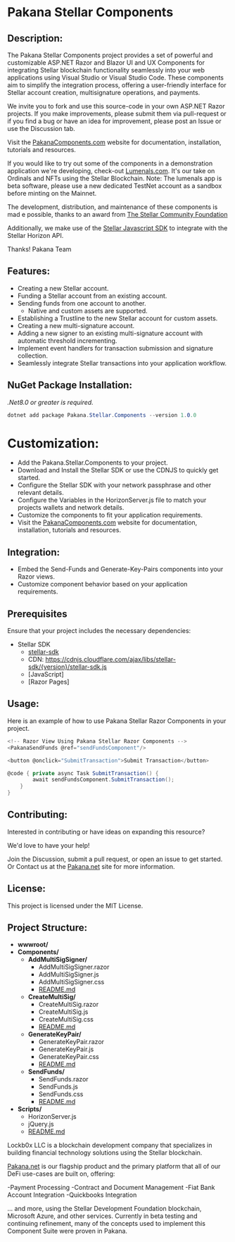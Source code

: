 # Pakana Stellar Components

## Description:

The Pakana Stellar Components project provides a set of powerful and customizable ASP.NET Razor and Blazor UI and UX Components for integrating Stellar blockchain functionality seamlessly into your web applications using Visual Studio or Visual Studio Code. 
These components aim to simplify the integration process, offering a user-friendly interface for Stellar account creation, multisignature operations, and payments.

We invite you to fork and use this source-code in your own ASP.NET Razor projects. If you make improvements, please submit them via pull-request or if you find a bug or have an idea for improvement, please post an Issue or use the Discussion tab.

Visit the <a href="https://www.pakanacomponents.com" target="_blank">PakanaComponents.com</a>
 website for documentation, installation, tutorials and resources.

If you would like to try out some of the components in a demonstration application we're developing, check-out [Lumenals.com](https://lumenals.com). 
It's our take on Ordinals and NFTs using the Stellar Blockchain. 
Note: The lumenals app is beta software, please use a new dedicated TestNet account as a sandbox before minting on the Mainnet. 

The development, distribution, and maintenance of these components is mad e possible, thanks to an award from 
<a href="https://dashboard.communityfund.stellar.org/scfawards/scf-25/activationawardreview/suggestion/853" target="_blank">The Stellar Community Foundation</a>

Additionally, we make use of the <a href="https://github.com/stellar/js-stellar-sdk" target="_blank">Stellar Javascript SDK</a> to integrate with the Stellar Horizon API.

Thanks!
Pakana Team

## Features:

- Creating a new Stellar account.
- Funding a Stellar account from an existing account.
- Sending funds from one account to another. 
  - Native and custom assets are supported.
- Establishing a Trustline to the new Stellar account for custom assets.
- Creating a new multi-signature account.
- Adding a new signer to an existing multi-signature account with automatic threshold incrementing.
- Implement event handlers for transaction submission and signature collection.
- Seamlessly integrate Stellar transactions into your application workflow.

## NuGet Package Installation:

*.Net8.0 or greater is required.*
    
```csharp copy
dotnet add package Pakana.Stellar.Components --version 1.0.0
```

# Customization:

- Add the Pakana.Stellar.Components to your project.
- Download and Install the Stellar SDK or use the CDNJS to quickly get started.
- Configure the Stellar SDK with your network passphrase and other relevant details.
- Configure the Variables in the HorizonServer.js file to match your projects wallets and network details.
- Customize the components to fit your application requirements.
- Visit the <a href="https://www.pakanacomponents.com" target="_blank">PakanaComponents.com</a> website for documentation, installation, tutorials and resources.

## Integration:

- Embed the Send-Funds and Generate-Key-Pairs components into your Razor views.
- Customize component behavior based on your application requirements.

## Prerequisites

Ensure that your project includes the necessary dependencies:

- Stellar SDK
  	- <a href="https://github.com/stellar/js-stellar-sdk" target="_blank">stellar-sdk</a>
	- CDN: https://cdnjs.cloudflare.com/ajax/libs/stellar-sdk/{version}/stellar-sdk.js
    - [JavaScript]
    - [Razor Pages]

## Usage:

Here is an example of how to use Pakana Stellar Razor Components in your project.

```csharp
<!-- Razor View Using Pakana Stellar Razor Components -->
<PakanaSendFunds @ref="sendFundsComponent"/>

<button @onclick="SubmitTransaction">Submit Transaction</button>

@code { private async Task SubmitTransaction() {
        await sendFundsComponent.SubmitTransaction();
    }
}
```

## Contributing:

Interested in contributing or have ideas on expanding this resource?

We'd love to have your help! 

Join the Discussion, submit a pull request, or open an issue to get started.
Or
Contact us at the <a href="https://pakana.net" target="_blank">Pakana.net</a> site for more information.

## License:

This project is licensed under the MIT License. 

## Project Structure:

- **wwwroot/**
- **Components/**
  - **AddMultiSigSigner/**
    - AddMultiSigSigner.razor
    - AddMultiSigSigner.js
    - AddMultiSigSigner.css
    - [README.md](./Components/AddMultiSigSigner/README.md)
  - **CreateMultiSig/**
    - CreateMultiSig.razor
    - CreateMultiSig.js
    - CreateMultiSig.css
    - [README.md](./Components/CreateMultiSig/README.md)
  - **GenerateKeyPair/**
    - GenerateKeyPair.razor
    - GenerateKeyPair.js
    - GenerateKeyPair.css
    - [README.md](./Components/GenerateKeyPair/README.md)
  - **SendFunds/**
    - SendFunds.razor
    - SendFunds.js
    - SendFunds.css
    - [README.md](./Components/SendFunds/README.md)
- **Scripts/**
  - HorizonServer.js
  - jQuery.js
  - [README.md](./Scripts/README.md)
 
Lockb0x LLC is a blockchain development company that specializes in building financial technology solutions using the Stellar blockchain. 

<a href="https://pakana.net" target="_blank">Pakana.net</a> is our flagship product and the primary platform that all of our DeFi use-cases are built on, offering:

-Payment Processing
-Contract and Document Management
-Fiat Bank Account Integration
-Quickbooks Integration

... and more, using the Stellar Development Foundation blockchain, Microsoft Azure, and other services.
Currently in beta testing and continuing refinement, many of the concepts used to implement this Component Suite were proven in Pakana. 

